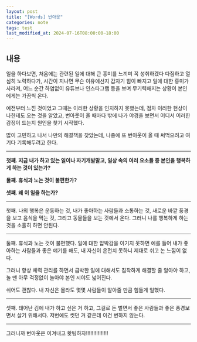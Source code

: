 ```yaml
---
layout: post
title: "[Words] 번아웃"
categories: note
tags: test
last_modified_at: 2024-07-16T08:00:00~18:00
---  
```



## 내용
일을 하다보면, 처음에는 관련된 일에 대해 큰 흥미를 느끼며 꼭 성취하겠다 다짐하고 열심히 노력하다가, 시간이 지나면 무슨 이유에선지 갑자기 힘이 빠지고 일에 대한 흥미가 사라져, 어느 순간 하염없이 유튜브나 인스타그램 등을 보며 무기력해지는 상황이 본인에게는 가끔씩 온다.  

예전부터 느낀 것이었고 그때는 이러한 상황을 인지하지 못했는데, 점차 이러한 현상이 나한테도 오는 것을 알았고, 번아웃이 올 때마다 밖에 나가 야경을 보면서 어디서 이러한 감정이 드는지 원인을 찾기 시작했다.  

많이 고민하고 나서 나만의 해결책을 찾았는데, 나중에 또 번아웃이 올 때 써먹으려고 여기다 기록해두려고 한다.  

---

**첫째. 지금 내가 하고 있는 일이나 자기개발말고, 일상 속의 여러 요소들 중 본인을 행복하게 하는 것이 있는가?**  

**둘째. 휴식과 노는 것이 불편한가?**  

**셋째. 왜 이 일을 하는가?**  

---  

첫째. 나의 행복은 운동하는 것, 내가 좋아하는 사람들과 소통하는 것, 새로운 바깥 풍경을 보고 음식을 먹는 것, 그리고 동물들을 보는 것에서 온다. 그러니 나를 행복하게 하는 것을 소홀히 하면 안된다.  

---

둘째. 휴식과 노는 것이 불편했다. 일에 대한 압박감을 이기지 못하면 예를 들어 내가 좋아하는 사람들과 좋은 얘기를 해도, 내 자신이 온전치 못하니 제대로 쉬고 논 느낌이 없다.  

그러니 항상 체력 관리를 하면서 급박한 일에 대해서도 침착하게 해결할 줄 알아야 하고, 놀 땐 아무 걱정없이 놀아야 본인 시야도 넓어진다.  

쉬어도 괜찮다. 내 자신은 몰라도 몇몇 사람들이 알아줄 만큼 힘들게 일했다.

---

셋째. 태어난 김에 내가 하고 싶은 거 하고, 그걸로 돈 벌면서 좋은 사람들과 좋은 풍경보면서 살기 위해서다. 저번에도 썻던 거 같은데 이건 변하지 않는다.  

---   

그러니까 번아웃은 이겨내고 홧팅하자!!!!!!!!!!!!!!!